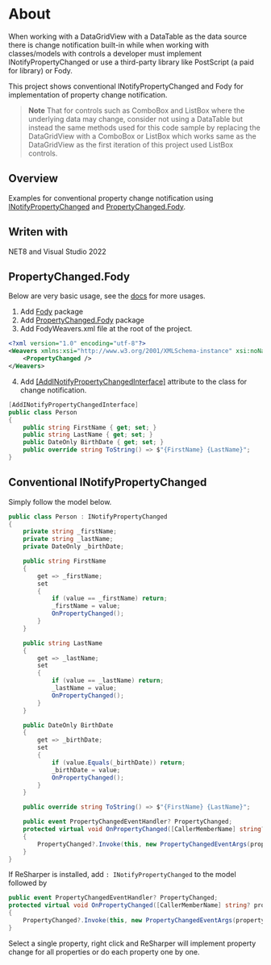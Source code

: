 ﻿# About

When working with a DataGridView with a DataTable as the data source there is change notification built-in while when working with classes/models with controls a developer must implement INotifyPropertyChanged or use a third-party library like PostScript (a paid for library) or Fody.

This project shows conventional INotifyPropertyChanged and Fody for implementation of property change notification.

> **Note**
> That for controls such as ComboBox and ListBox where the underlying data may change, consider not using a DataTable but instead the same methods used for this code sample by replacing the DataGridView with a ComboBox or ListBox which works same as the DataGridView as the first iteration of this project used ListBox controls.


## Overview

Examples for conventional property change notification using [INotifyPropertyChanged](https://learn.microsoft.com/en-us/dotnet/api/system.componentmodel.inotifypropertychanged?view=net-8.0) and [PropertyChanged.Fody](https://www.nuget.org/packages/PropertyChanged.Fody/4.1.0?_src=template).


## Writen with

NET8 and Visual Studio 2022


## PropertyChanged.Fody

Below are very basic usage, see the [docs](https://github.com/Fody/PropertyChanged) for more usages.

1. Add [Fody](https://www.nuget.org/packages/Fody/6.8.0?_src=template) package
1. Add [PropertyChanged.Fody](https://www.nuget.org/packages/PropertyChanged.Fody/4.1.0?_src=template) package
1. Add FodyWeavers.xml file at the root of the project.

```xml
<?xml version="1.0" encoding="utf-8"?>
<Weavers xmlns:xsi="http://www.w3.org/2001/XMLSchema-instance" xsi:noNamespaceSchemaLocation="FodyWeavers.xsd">
	<PropertyChanged />
</Weavers>
```

4. Add [[AddINotifyPropertyChangedInterface]](https://github.com/Fody/PropertyChanged/wiki/Attributes) attribute to the class for change notification.

```csharp
[AddINotifyPropertyChangedInterface]
public class Person
{
    public string FirstName { get; set; }
    public string LastName { get; set; }
    public DateOnly BirthDate { get; set; }
    public override string ToString() => $"{FirstName} {LastName}";
}
```

## Conventional INotifyPropertyChanged

Simply follow the model below.



```csharp
public class Person : INotifyPropertyChanged
{
    private string _firstName;
    private string _lastName;
    private DateOnly _birthDate;

    public string FirstName
    {
        get => _firstName;
        set
        {
            if (value == _firstName) return;
            _firstName = value;
            OnPropertyChanged();
        }
    }

    public string LastName
    {
        get => _lastName;
        set
        {
            if (value == _lastName) return;
            _lastName = value;
            OnPropertyChanged();
        }
    }

    public DateOnly BirthDate
    {
        get => _birthDate;
        set
        {
            if (value.Equals(_birthDate)) return;
            _birthDate = value;
            OnPropertyChanged();
        }
    }

    public override string ToString() => $"{FirstName} {LastName}";

    public event PropertyChangedEventHandler? PropertyChanged;
    protected virtual void OnPropertyChanged([CallerMemberName] string? propertyName = null)
    {
        PropertyChanged?.Invoke(this, new PropertyChangedEventArgs(propertyName));
    }
}
```

If ReSharper is installed, add `: INotifyPropertyChanged` to the model followed by 

```csharp
public event PropertyChangedEventHandler? PropertyChanged;
protected virtual void OnPropertyChanged([CallerMemberName] string? propertyName = null)
{
    PropertyChanged?.Invoke(this, new PropertyChangedEventArgs(propertyName));
}
```

Select a single property, right click and ReSharper will implement property change for all properties or do each property one by one.